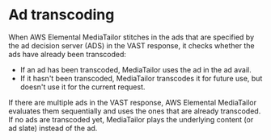 # Ad transcoding<a name="manifest-transcoding"></a>

When AWS Elemental MediaTailor stitches in the ads that are specified by the ad decision server \(ADS\) in the VAST response, it checks whether the ads have already been transcoded: 
+ If an ad has been transcoded, MediaTailor uses the ad in the ad avail\. 
+ If it hasn't been transcoded, MediaTailor transcodes it for future use, but doesn't use it for the current request\. 

If there are multiple ads in the VAST response, AWS Elemental MediaTailor evaluates them sequentially and uses the ones that are already transcoded\. If no ads are transcoded yet, MediaTailor plays the underlying content \(or ad slate\) instead of the ad\.